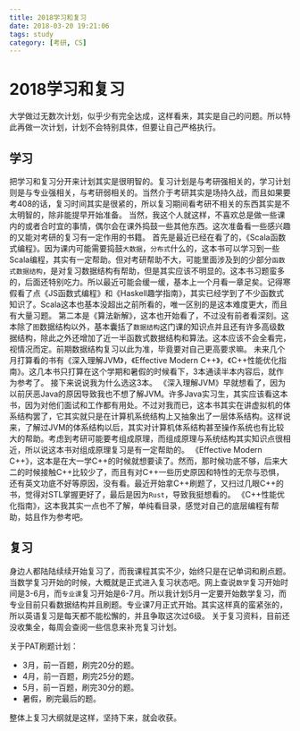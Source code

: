 ```yaml
---
title: 2018学习和复习
date: 2018-03-20 19:21:06
tags: study
category: [考研, CS]
---
```


# 2018学习和复习

大学做过无数次计划，似乎少有完全达成，这样看来，其实是自己的问题。所以特此再做一次计划，计划不会特别具体，但要让自己严格执行。

<!-- more -->
## 学习

把学习和复习分开来计划其实是很明智的。复习计划是与考研强相关的，学习计划则是与专业强相关，与考研弱相关的。当然介于考研其实是场持久战，而且如果要考408的话，复习时间其实是很紧的，所以复习期间看考研不相关的东西其实是不太明智的，除非能提早开始准备。
当然，我这个人就这样，不喜欢总是做一些课内的或者合时宜的事情，偶尔会在课外捣鼓一些其他东西。这次准备看一些感兴趣的又能对考研的复习有一定作用的书籍。
首先是最近已经在看了的，《Scala函数式编程》。因为课内可能需要捣鼓`大数据`，`分布式`什么的，这本书可以学习到一些Scala编程，其实有一定帮助。但对考研帮助不大，可能里面涉及到的少部分`函数式数据结构`，是对复习数据结构有帮助，但是其实应该不明显的。这本书习题蛮多的，后面还特别吃力。所以最近可能会缓一缓，基本上一个月看一章足矣。记得寒假看了点《JS函数式编程》和《Haskell趣学指南》，其实已经学到了不少函数式知识了。Scala这本也基本没超出之前所看的，唯一区别的是这本难度更大，而且有大量习题。
第二本是《算法新解》，这本也开始看了，不过没有前者看深刻。这本除了`图`数据结构以外，基本囊括了`数据结构`这门课的知识点并且还有许多高级数据结构，除此之外还增加了近一半函数式数据结构和算法。这本应该不会全看完，视情况而定。前期数据结构复习以此为准，毕竟要对自己更高要求嘛。
未来几个月打算看的书有《深入理解JVM》，《Effective Modern C++》，《C++性能优化指南》。这几本书只打算在这个学期和暑假的时候看下，3本通读半本内容后，就作为参考了。
接下来说说我为什么选这3本。
《深入理解JVM》早就想看了，因为以前厌恶Java的原因导致我也不想了解JVM。许多Java实习生，其实应该看这本书，因为对他们面试和工作都有用处。不过对我而已，这本书其实在讲虚拟机的体系结构罢了，它其实就只是在计算机系统结构上又抽象出了一层体系结构。这样说来，了解过JVM的体系结构以后，其实对计算机体系结构甚至操作系统也有比较大的帮助。考虑到考研可能要考组成原理，而组成原理与系统结构其实知识点很相近，所以说这本书对组成原理复习是有一定帮助的。
《Effective Modern C++》，这本是在大一学C++的时候就想要读了。然而，那时候功底不够，后来大二的时候接触C++比较少了，而且有对C++一些历史原因和特性的无奈与恐惧，还有英文功底不好等原因，没有看。最近开始拿C++刷题了，又扫过几眼C++的书，觉得对STL掌握更好了，最后是因为`Rust`，导致我挺想看的。
《C++性能优化指南》，这本我其实一点也不了解，单纯看目录，感觉对自己的底层编程有帮助，姑且作为参考吧。

## 复习

身边人都陆陆续续开始复习了，而我课程其实不少，始终只是在记单词和刷点题。当数学复习开始的时候，大概就是正式进入复习状态吧。网上查说`数学`复习开始时间是3-6月，而`专业课`复习开始是6-7月。所以我计划5月一定要开始数学复习，而专业目前只看数据结构并且刷题。专业课7月正式开始。其实这样真的蛮紧张的，所以英语复习是每天都不能松懈的，并且争取这次过6级。
关于复习资料，目前还没收集全，每周会查阅一些信息来补充复习计划。

关于PAT刷题计划：
- 3月，前一百题，刷完20分的题。
- 4月，前一百题，刷完25分的题。
- 5月，前一百题，刷完30分的题。
- 暑假，刷完最后的题。

整体上复习大纲就是这样，坚持下来，就会收获。